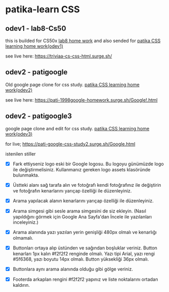 # patika-learn CSS
## odev1 - lab8-Cs50
this is builded for CS50x [lab8 home work](https://cs50.harvard.edu/x/2021/labs/8/)
and also sended for [patika CSS learning home work(odev1)](https://app.patika.dev/courses/css/odev1)

see live here:
https://triviaa-cs-css-html.surge.sh/

## odev2 - patigoogle
Old google page clone for css study.
[patika CSS learning home work(odev2)](https://app.patika.dev/courses/css/odev2)


see live here:
https://pati-1998google-homework.surge.sh/Google!.html

## odev2 - patigoogle3
google page clone and edit for css study.
[patika CSS learning home work(odev3)](https://app.patika.dev/courses/css/cssodev3)

for live;
https://pati-google-css-study2.surge.sh/Google.html

istenilen stiller
- [x]  Fark ettiyseniz logo eski bir Google logosu. Bu logoyu günümüzde logo ile değiştirmelisiniz. Kullanmanız gereken logo assets klasöründe bulunmakta.

- [x] Üstteki alanı sağ tarafa alın ve fotoğrafı kendi fotoğrafınız ile değiştirin ve fotoğrafın kenarlarını yarıçap özelliği ile düzenleyiniz.

- [x] Arama yapılacak alanın kenarlarını yarıçap özelliği ile düzenleyiniz.

- [x] Arama simgesi gibi sesle arama simgesini de siz ekleyin. (Nasıl yapıldığını görmek için Google Ana Sayfa'dan İncele ile yazılanları inceleyiniz.)

- [x] Arama alanında yazı yazılan yerin genişliği 480px olmalı ve kenarlığı olmamalı.

- [x] Buttonları ortaya alıp üstünden ve sağından boşluklar veriniz. Button kenarları 1px kalın #f2f2f2 renginde olmalı. Yazı tipi Arial, yazı rengi #5f6368, yazı boyutu 14px olmalı. Button yüksekliği 36px olmalı.

- [x] Buttonlara aynı arama alanında olduğu gibi gölge veriniz.

- [x] Footerda arkaplan rengini #f2f2f2 yapınız ve liste noktalarını ortadan kaldırın. 
